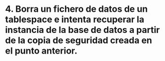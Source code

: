 # 4. Borra un fichero de datos de un tablespace e intenta recuperar la instancia de la base de datos a partir de la copia de seguridad creada en el punto anterior.